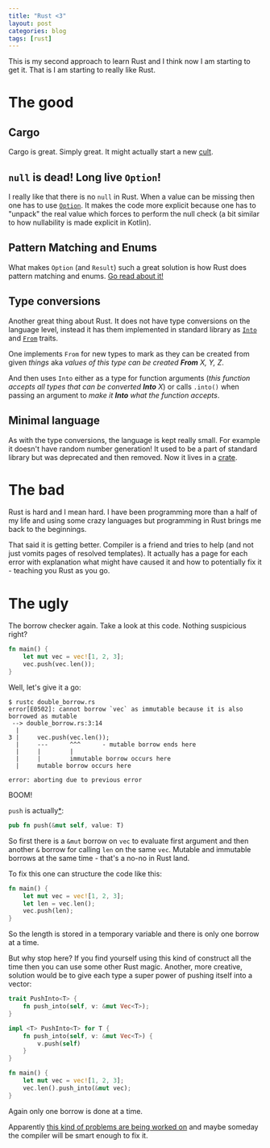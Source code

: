 ```yaml
---
title: "Rust <3"
layout: post
categories: blog
tags: [rust]
---
```


This is my second approach to learn Rust and I think now I am starting to get it. That is I am starting to really like Rust.

# The good
## Cargo
Cargo is great. Simply great. It might actually start a new [cult](https://en.wikipedia.org/wiki/Cargo_cult).

## `null` is dead! Long live `Option`!
I really like that there is no `null` in Rust. When a value can be missing then one has to use [`Option`](https://doc.rust-lang.org/stable/std/option/index.html). It makes the code more explicit because one has to "unpack" the real value which forces to perform the null check (a bit similar to how nullability is made explicit in Kotlin).

## Pattern Matching and Enums
What makes `Option` (and `Result`) such a great solution is how Rust does pattern matching and enums. [Go read about it!](https://doc.rust-lang.org/book/second-edition/ch06-00-enums.html)

## Type conversions
Another great thing about Rust. It does not have type conversions on the language level, instead it has them implemented in standard library as [`Into`](https://doc.rust-lang.org/std/convert/trait.Into.html) and [`From`](https://doc.rust-lang.org/std/convert/trait.From.html) traits.

One implements `From` for new types to mark as they can be created from given _things_ aka _values of this type can be created __From__ X, Y, Z_.

And then uses `Into` either as a type for function arguments (_this function accepts all types that can be converted __Into__ X_) or calls `.into()` when passing an argument to _make it __Into__ what the function accepts_.

## Minimal language
As with the type conversions, the language is kept really small. For example it doesn't have random number generation! It used to be a part of standard library but was deprecated and then removed. Now it lives in a [crate](https://crates.io/crates/rand). 

# The bad
Rust is hard and I mean hard. I have been programming more than a half of my life and using some crazy languages but programming in Rust brings me back to the beginnings.

That said it is getting better. Compiler is a friend and tries to help (and not just vomits pages of resolved templates). It actually has a page for each error with explanation what might have caused it and how to potentially fix it - teaching you Rust as you go.

# The ugly
The borrow checker again. Take a look at this code. Nothing suspicious right?
```rust
fn main() {
    let mut vec = vec![1, 2, 3];
    vec.push(vec.len());
}
```

Well, let's give it a go:
```
$ rustc double_borrow.rs
error[E0502]: cannot borrow `vec` as immutable because it is also borrowed as mutable
 --> double_borrow.rs:3:14
  |
3 |     vec.push(vec.len());
  |     ---      ^^^      - mutable borrow ends here
  |     |        |
  |     |        immutable borrow occurs here
  |     mutable borrow occurs here

error: aborting due to previous error
```
BOOM!

`push` is actually[*](https://doc.rust-lang.org/std/vec/struct.Vec.html#method.push):
```rust
pub fn push(&mut self, value: T)
```
So first there is a `&mut` borrow on `vec` to evaluate first argument and then another `&` borrow for calling `len` on the same `vec`. Mutable and immutable borrows at the same time - that's a no-no in Rust land.

To fix this one can structure the code like this:
```rust
fn main() {
    let mut vec = vec![1, 2, 3];
    let len = vec.len();
    vec.push(len);
}
```
So the length is stored in a temporary variable and there is only one borrow at a time.

But why stop here? If you find yourself using this kind of construct all the time then you can use some other Rust magic. Another, more creative, solution would be to give each type a super power of pushing itself into a vector:
```rust
trait PushInto<T> {
    fn push_into(self, v: &mut Vec<T>);
}

impl <T> PushInto<T> for T {
    fn push_into(self, v: &mut Vec<T>) {
        v.push(self)
    }
}

fn main() {
    let mut vec = vec![1, 2, 3];
    vec.len().push_into(&mut vec);
}
```
Again only one borrow is done at a time.

Apparently [this kind of problems are being worked on](http://smallcultfollowing.com/babysteps/blog/2017/03/01/nested-method-calls-via-two-phase-borrowing/) and maybe someday the compiler will be smart enough to fix it.
